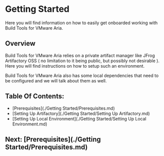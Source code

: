# Getting Started
Here you will find information on how to easily get onboarded working with Build Tools for VMware Aria.

## Overview
Build Tools for VMware Aria relies on a private artifact manager like JFrog Artifactory OSS ( no limitation to it being public,
but possibly not desirable ). Here you will find instructions on how to setup such an environment. 

Build Tools for VMware Aria also has some local dependencies that need to be configured and we will talk about them as well.

## Table Of Contents:
- [Prerequisites](./Getting Started/Prerequisites.md)
- [Setting Up Artifactory](./Getting Started/Setting Up Artifactory.md)
- [Setting Up Local Environment](./Getting Started/Setting Up Local Environment.md)

## Next: [Prerequisites](./Getting Started/Prerequisites.md)
